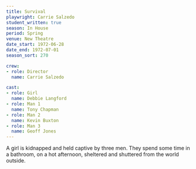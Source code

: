```yaml
---
title: Survival
playwright: Carrie Salzedo
student_written: true
season: In House
period: Spring
venue: New Theatre
date_start: 1972-06-28
date_end: 1972-07-01
season_sort: 270

crew:
- role: Director
  name: Carrie Salzedo

cast:
- role: Girl
  name: Debbie Langford
- role: Man 1
  name: Tony Chapman
- role: Man 2
  name: Kevin Buxton
- role: Man 3
  name: Geoff Jones
---
```


A girl is kidnapped and held captive by three men. They spend some time in a bathroom, on a hot afternoon, sheltered and shuttered from the world outside.

